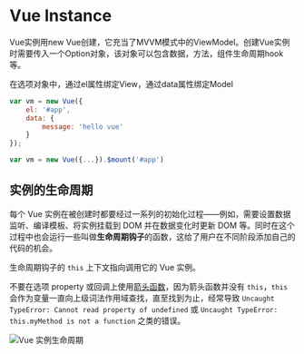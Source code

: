 # Vue Instance

Vue实例用new Vue创建，它充当了MVVM模式中的ViewModel。创建Vue实例时需要传入一个Option对象，该对象可以包含数据，方法，组件生命周期hook等。

在选项对象中，通过el属性绑定View，通过data属性绑定Model

```javascript
var vm = new Vue({
    el: '#app',
    data: {
        message: 'hello vue'
    }
});

var vm = new Vue({...}).$mount('#app')
```

## 实例的生命周期

每个 Vue 实例在被创建时都要经过一系列的初始化过程——例如，需要设置数据监听、编译模板、将实例挂载到 DOM 并在数据变化时更新 DOM 等。同时在这个过程中也会运行一些叫做**生命周期钩子**的函数，这给了用户在不同阶段添加自己的代码的机会。

生命周期钩子的 `this` 上下文指向调用它的 Vue 实例。

不要在选项 property 或回调上使用[箭头函数](https://developer.mozilla.org/zh-CN/docs/Web/JavaScript/Reference/Functions/Arrow_functions)，因为箭头函数并没有 `this`，`this` 会作为变量一直向上级词法作用域查找，直至找到为止，经常导致 `Uncaught TypeError: Cannot read property of undefined` 或 `Uncaught TypeError: this.myMethod is not a function` 之类的错误。

![Vue 实例生命周期](https://cn.vuejs.org/images/lifecycle.png)
